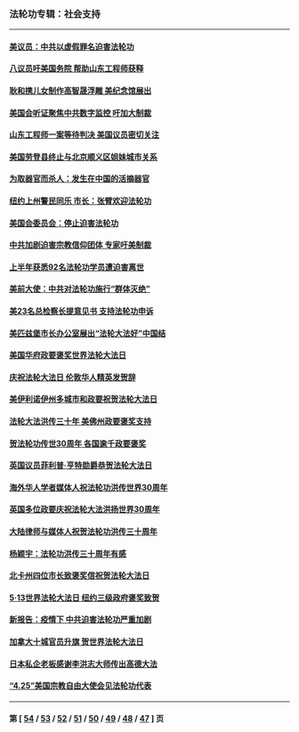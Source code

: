 ### 法轮功专辑：社会支持
---
#### [美议员：中共以虚假罪名迫害法轮功](../../pages/nf4386/n13841083.md?10120430) 
#### [八议员吁美国务院 帮助山东工程师获释](../../pages/nf4386/n13836379.md?10120430) 
#### [耿和携儿女制作高智晟浮雕 美纪念馆展出](../../pages/nf4386/n13829624.md?10120430) 
#### [美国会听证聚焦中共数字监控 吁加大制裁](../../pages/nf4386/n13825083.md?10120430) 
#### [山东工程师一案等待判决 美国议员密切关注](../../pages/nf4386/n13815065.md?10120430) 
#### [美国劳登县终止与北京顺义区姐妹城市关系](../../pages/nf4386/n13811030.md?10120430) 
#### [为取器官而杀人：发生在中国的活摘器官](../../pages/nf4386/n13794731.md?10120430) 
#### [纽约上州警民同乐 市长：张臂欢迎法轮功](../../pages/nf4386/n13794375.md?10120430) 
#### [美国会委员会：停止迫害法轮功](../../pages/nf4386/n13788164.md?10120430) 
#### [中共加剧迫害宗教信仰团体 专家吁美制裁](../../pages/nf4386/n13780252.md?10120430) 
#### [上半年获悉92名法轮功学员遭迫害离世](../../pages/nf4386/n13772701.md?10120430) 
#### [美前大使：中共对法轮功施行“群体灭绝”](../../pages/nf4386/n13771705.md?10120430) 
#### [美23名总检察长提意见书 支持法轮功申诉](../../pages/nf4386/n13766596.md?10120430) 
#### [美匹兹堡市长办公室展出“法轮大法好”中国结](../../pages/nf4386/n13749721.md?10120430) 
#### [美国华府政要褒奖世界法轮大法日](../../pages/nf4386/n13743770.md?10120430) 
#### [庆祝法轮大法日 伦敦华人精英发贺辞](../../pages/nf4386/n13741593.md?10120430) 
#### [美伊利诺伊州多城市和政要祝贺法轮大法日](../../pages/nf4386/n13737149.md?10120430) 
#### [法轮大法洪传三十年 美佛州政要褒奖支持](../../pages/nf4386/n13737103.md?10120430) 
#### [贺法轮功传世30周年 各国逾千政要褒奖](../../pages/nf4386/n13735828.md?10120430) 
#### [英国议员菲利普‧亨特勋爵恭贺法轮大法日](../../pages/nf4386/n13736187.md?10120430) 
#### [海外华人学者媒体人祝法轮功洪传世界30周年](../../pages/nf4386/n13735835.md?10120430) 
#### [英国多位政要庆祝法轮大法洪扬世界30周年](../../pages/nf4386/n13734739.md?10120430) 
#### [大陆律师与媒体人祝贺法轮功洪传三十周年](../../pages/nf4386/n13735062.md?10120430) 
#### [杨颖宇：法轮功洪传三十周年有感](../../pages/nf4386/n13734884.md?10120430) 
#### [北卡州四位市长致褒奖信祝贺法轮大法日](../../pages/nf4386/n13733292.md?10120430) 
#### [5·13世界法轮大法日 纽约三级政府褒奖致贺](../../pages/nf4386/n13732651.md?10120430) 
#### [新报告：疫情下 中共迫害法轮功严重加剧](../../pages/nf4386/n13732612.md?10120430) 
#### [加拿大十城官员升旗 贺世界法轮大法日](../../pages/nf4386/n13729166.md?10120430) 
#### [日本私企老板感谢李洪志大师传出高德大法](../../pages/nf4386/n13726335.md?10120430) 
#### [“4.25”美国宗教自由大使会见法轮功代表](../../pages/nf4386/n13724124.md?10120430) 

---
#### 第 [ [54](./54.md?10120430) / [53](./53.md?10120430) / [52](./52.md?10120430) / [51](./51.md?10120430) / [50](./50.md?10120430) / [49](./49.md?10120430) / [48](./48.md?10120430) / [47](./47.md?10120430) ] 页
